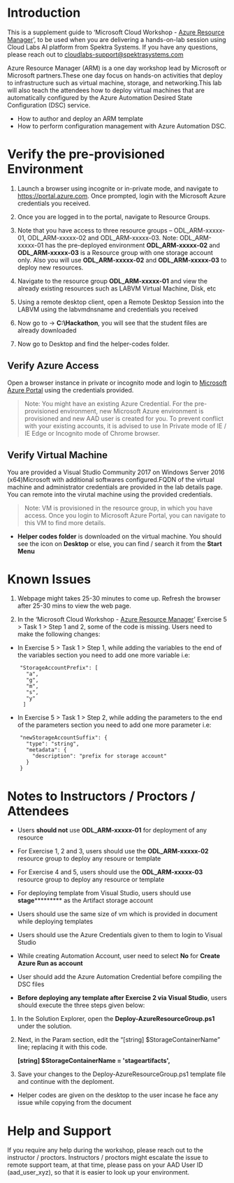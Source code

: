 # Introduction

This is a supplement guide to ‘Microsoft Cloud Workshop - [Azure Resource Manager](https://github.com/Microsoft/MCW-Lift-and-shift-Azure-Resource-Manager/blob/master/Hands-on%20Lab/HOL%20step-by-step%20-%20Azure%20Resource%20Manager.md)’, to be used when you are delivering a hands-on-lab session using Cloud Labs AI platform from Spektra Systems. If you have any questions, please reach out to cloudlabs-support@spektrasystems.com

Azure Resource Manager (ARM) is a one day workshop lead by Microsoft or Microsoft partners.These one day focus on hands-on activities that  deploy to infrastructure such as virtual machine, storage, and networking.This lab will also teach the attendees how to deploy virtual machines that are automatically configured by the Azure Automation Desired State Configuration (DSC) service.
* How to author and deploy an ARM template 
* How to perform configuration management with Azure Automation DSC.

 
# Verify the pre-provisioned Environment

1. Launch a browser using incognite or in-private mode, and navigate to https://portal.azure.com. Once prompted, login with the Microsoft Azure credentials you received.   

2. Once you are logged in to the portal, navigate to Resource Groups. 
 
3. Note that you have access to three resource groups – ODL_ARM-xxxxx-01, ODL_ARM-xxxxx-02 and ODL_ARM-xxxxx-03. Note: ODL_ARM-xxxxx-01 has the pre-deployed environment **ODL_ARM-xxxxx-02** and **ODL_ARM-xxxxx-03** is a Resource group with one storage account only. Also you will use **ODL_ARM-xxxxx-02** and **ODL_ARM-xxxxx-03** to deploy new resources. 

4. Navigate to the resource group **ODL_ARM-xxxxx-01** and view the already existing resources such as LABVM Virtual Machine, Disk, etc

5. Using a remote desktop client, open a Remote Desktop Session into the LABVM using the labvmdnsname and credentials you received

6. Now go to -> **C:\Hackathon**, you will see that the student files are already downloaded

7. Now go to Desktop and find the helper-codes folder.  

## Verify Azure Access

Open a browser instance in private or incognito mode and login to [Microsoft Azure Portal](https://portal.azure.com) using the credentials provided.

> Note: You might have an existing Azure Credential. For the pre-provisioned environment, new Microsoft Azure environment is provisioned and new AAD user is created for you. To prevent conflict with your existing accounts, it is advised to use In Private mode of IE / IE Edge or Incognito mode of Chrome browser.

## Verify Virtual Machine

You are provided a Visual Studio Community 2017 on Windows Server 2016 (x64)Microsoft with additional softwares configured.FQDN of the virtual machine and administrator credentials are provided in the lab details page. You can remote into the virutal machine using the provided credentials.

> Note: VM is provisioned in the resource group, in which you have access. Once you login to Microsoft Azure Portal, you can navigate to this VM to find more details.

* **Helper codes folder** is downloaded on the virtual machine. You should see the icon on **Desktop** or else, you can find / search it from the **Start Menu**

# Known Issues

1. Webpage might takes 25-30 minutes to come up. Refresh the browser after 25-30 mins to view the web page.

2. In the ‘Microsoft Cloud Workshop - [Azure Resource Manager](https://github.com/Microsoft/MCW-Lift-and-shift-Azure-Resource-Manager/blob/master/Hands-on%20Lab/HOL%20step-by-step%20-%20Azure%20Resource%20Manager.md#task-1-parameterize-and-scale-out-the-environment)’ Exercise 5 > Task 1 > Step 1 and 2, some of the code is missing. Users need to make the following changes:

* In Exercise 5 > Task 1 > Step 1, while adding the variables to the end of the variables section you need to add one more variable i.e:
```
    "StorageAccountPrefix": [
      "a",
      "g",
      "m",
      "s",
      "y"
     ]
```
* In Exercise 5 > Task 1 > Step 2, while adding the parameters to the end of the parameters section you need to add one more parameter i.e:
```
    "newStorageAccountSuffix": {
      "type": "string",
      "metadata": {
        "description": "prefix for storage account"
      }
    }
```


# Notes to Instructors / Proctors / Attendees

* Users **should not** use **ODL_ARM-xxxxx-01** for deployment of any resource

* For Exercise 1, 2 and 3, users should use the **ODL_ARM-xxxxx-02** resource group to deploy any resoure or template

* For Exercise 4 and 5, users should use the **ODL_ARM-xxxxx-03** resource group to deploy any resource or template

* For deploying template from Visual Studio, users should use  **stage*********** as the Artifact storage account

* Users should use the same size of vm which is provided in document while deploying templates

* Users should use the Azure Credentials given to them to login to Visual Studio

* While creating Automation Account, user need to select **No** for **Create Azure Run as account**

* User should add the Azure Automation Credential before compiling the DSC files

* **Before deploying any template after Exercise 2 via Visual Studio**, users should execute the three steps given below:

1. In the Solution Explorer, open the **Deploy-AzureResourceGroup.ps1** under the solution. 
 
2. Next, in the Param section, edit the “[string] $StorageContainerName” line; replacing it with this code.    

   **[string] $StorageContainerName = 'stageartifacts',**

3. Save your changes to the Deploy-AzureResourceGroup.ps1 template file and continue with the deploment. 

* Helper codes are given on the desktop to the user incase he face any issue while copying from the document




# Help and Support

If you require any help during the workshop, please reach out to the instructor / proctors. Instructors / proctors might escalate the issue to remote support team, at that time, please pass on your AAD User ID (aad_user_xyz), so that it is easier to look up your environment.

  
